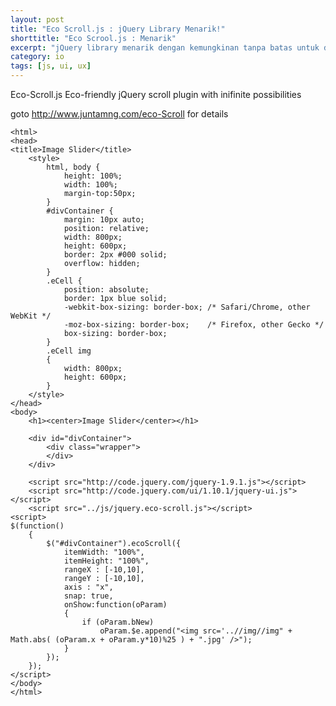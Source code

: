 ```yaml
---
layout: post
title: "Eco Scroll.js : jQuery Library Menarik!"
shorttitle: "Eco Scrool.js : Menarik"
excerpt: "jQuery library menarik dengan kemungkinan tanpa batas untuk diimplementasikan."
category: io
tags: [js, ui, ux]
---
```


Eco-Scroll.js
Eco-friendly jQuery scroll plugin with inifinite possibilities

goto http://www.juntamng.com/eco-Scroll for details

<!DOCTYPE html>

    <html>
    <head>
    <title>Image Slider</title>
        <style>
            html, body {
                height: 100%;
                width: 100%;
                margin-top:50px;
            }
            #divContainer {
                margin: 10px auto;
                position: relative;
                width: 800px;
                height: 600px;
                border: 2px #000 solid;
                overflow: hidden;
            }
            .eCell {
                position: absolute;
                border: 1px blue solid;
                -webkit-box-sizing: border-box; /* Safari/Chrome, other WebKit */
                -moz-box-sizing: border-box;    /* Firefox, other Gecko */
                box-sizing: border-box;
            }
            .eCell img
            {
                width: 800px;
                height: 600px;
            }
        </style>
    </head>
    <body>
        <h1><center>Image Slider</center></h1>

        <div id="divContainer">
            <div class="wrapper">
            </div>
        </div>

        <script src="http://code.jquery.com/jquery-1.9.1.js"></script>
        <script src="http://code.jquery.com/ui/1.10.1/jquery-ui.js"></script>
        <script src="../js/jquery.eco-scroll.js"></script>
    <script>
    $(function()
        {
            $("#divContainer").ecoScroll({
                itemWidth: "100%",
                itemHeight: "100%",
                rangeX : [-10,10],
                rangeY : [-10,10],
                axis : "x",
                snap: true,
                onShow:function(oParam)
                {
                    if (oParam.bNew)
                        oParam.$e.append("<img src='..//img//img" + Math.abs( (oParam.x + oParam.y*10)%25 ) + ".jpg' />");
                }
            });
        });
    </script>
    </body>
    </html>